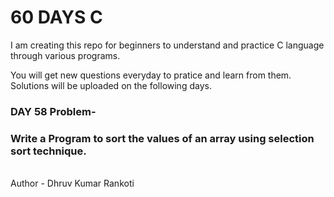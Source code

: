 # 60 DAYS C
I am creating this repo for beginners to understand and practice C language through various programs.

You will get new questions everyday to pratice and learn from them.
Solutions will be uploaded on the following days.

<h3>DAY 58 Problem-</h3>
<h3>Write a Program to sort the values of an array using selection sort technique.</h3>

<br>
Author - Dhruv Kumar Rankoti